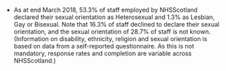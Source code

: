 * As at end March 2018, 53.3% of staff employed by NHSScotland declared their sexual orientation as Heterosexual and 1.3% as Lesbian, Gay or Bisexual.  Note that 16.3% of staff declined to declare their sexual orientation, and the sexual orientation of 28.7% of staff is not known.  (Information on disability, ethnicity, religion and sexual orientation is based on data from a self-reported questionnaire. As this is not mandatory, response rates and completion are variable across NHSScotland.)
